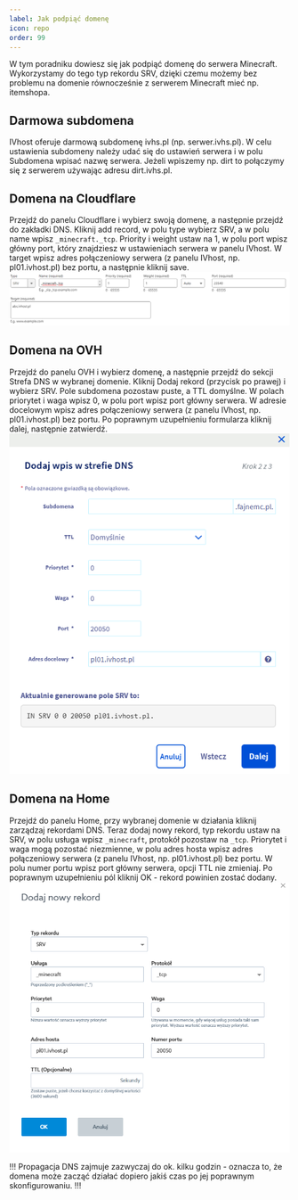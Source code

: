 ```yaml
---
label: Jak podpiąć domenę
icon: repo
order: 99
---
```


W tym poradniku dowiesz się jak podpiąć domenę do serwera Minecraft. Wykorzystamy do tego typ rekordu SRV, dzięki czemu
możemy bez problemu na domenie równocześnie z serwerem Minecraft mieć np. itemshopa.

## Darmowa subdomena
IVhost oferuje darmową subdomenę ivhs.pl (np. serwer.ivhs.pl). W celu ustawienia subdomeny należy udać się do ustawień
serwera i w polu Subdomena wpisać nazwę serwera. Jeżeli wpiszemy np. dirt to połączymy się z serwerem używając adresu
dirt.ivhs.pl.

## Domena na Cloudflare
Przejdź do panelu Cloudflare i wybierz swoją domenę, a następnie przejdź do zakładki DNS. Kliknij add record, w polu type
wybierz SRV, a w polu name wpisz `_minecraft._tcp`. Priority i weight ustaw na 1, w polu port wpisz główny port, który znajdziesz
w ustawieniach serwera w panelu IVhost. W target wpisz adres połączeniowy serwera (z panelu IVhost, np. pl01.ivhost.pl) bez portu, a następnie kliknij save.
![Podpinanie domeny na Cloudflare do serwera Minecraft](img_4.png)

## Domena na OVH
Przejdź do panelu OVH i wybierz domenę, a następnie przejdź do sekcji Strefa DNS w wybranej domenie. Kliknij Dodaj rekord (przycisk po prawej)
i wybierz SRV. Pole subdomena pozostaw puste, a TTL domyślne. W polach priorytet i waga wpisz 0, w polu port wpisz port
główny serwera. W adresie docelowym wpisz adres połączeniowy serwera (z panelu IVhost, np. pl01.ivhost.pl) bez portu. Po 
poprawnym uzupełnieniu formularza kliknij dalej, następnie zatwierdź.
![Podpinanie domeny na OVH do serwera Minecraft](img_1.png)

## Domena na Home
Przejdź do panelu Home, przy wybranej domenie w działania kliknij zarządzaj rekordami DNS. Teraz dodaj nowy rekord,
typ rekordu ustaw na SRV, w polu usługa wpisz `_minecraft`, protokół pozostaw na `_tcp`. Priorytet i waga mogą pozostać
niezmienne, w polu adres hosta wpisz adres połączeniowy serwera (z panelu IVhost, np. pl01.ivhost.pl) bez portu. W polu numer portu wpisz port
główny serwera, opcji TTL nie zmieniaj. Po poprawnym uzupełnieniu pól kliknij OK - rekord powinien zostać dodany.
![Podpinanie domeny na Home do serwera Minecraft](img.png)

!!!
Propagacja DNS zajmuje zazwyczaj do ok. kilku godzin - oznacza to, że domena może zacząć działać dopiero jakiś czas po
jej poprawnym skonfigurowaniu.
!!!